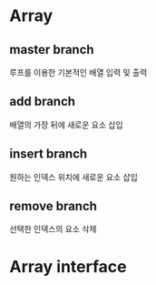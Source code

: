 # Array
## master branch
루프를 이용한 기본적인 배열 입력 및 출력
## add branch
배열의 가장 뒤에 새로운 요소 삽입
## insert branch
원하는 인덱스 위치에 새로운 요소 삽입
## remove branch
선택한 인덱스의 요소 삭제

# Array interface